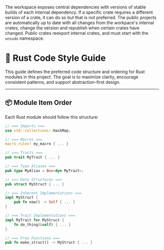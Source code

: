 The workspace exposes central dependencies with versions of stable builds of each internal dependency. If a specific crate requires a different version of a crate, it can do so but that is not preferred. The public projects are automatically up to date with all changes from the workpace's internal crates, change the version and republish when certain crates have changed. Public crates reexport internal crates, and must start with the `unsudo` namespace.

# 🦀 Rust Code Style Guide

This guide defines the preferred code structure and ordering for Rust modules in this project. The goal is to maximize clarity, encourage consistent patterns, and support abstraction-first design.

---

## 📦 Module Item Order

Each Rust module should follow this structure:

```rust
// === Imports ===
use std::collections::HashMap;

// === Macros ===
macro_rules! my_macro { ... }

// === Traits ===
pub trait MyTrait { ... }

// === Type Aliases ===
pub type MyAlias = Box<dyn MyTrait>;

// === Data Structures ===
pub struct MyStruct { ... }

// === Inherent Implementations ===
impl MyStruct {
    pub fn new() -> Self { ... }
}

// === Trait Implementations ===
impl MyTrait for MyStruct {
    fn do_thing(&self) { ... }
}

// === Free Functions ===
pub fn make_struct() -> MyStruct { ... }
